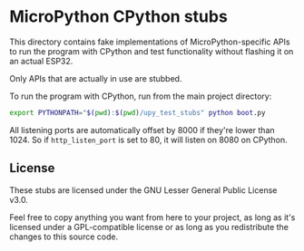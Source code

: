 # MicroPython CPython stubs

This directory contains fake implementations of MicroPython-specific APIs to run the program with CPython and test
functionality without flashing it on an actual ESP32.

Only APIs that are actually in use are stubbed.

To run the program with CPython, run from the main project directory:

```bash
export PYTHONPATH="$(pwd):$(pwd)/upy_test_stubs" python boot.py
```

All listening ports are automatically offset by 8000 if they're lower than 1024. So if `http_listen_port` is set to 80,
it will listen on 8080 on CPython.

## License

These stubs are licensed under the GNU Lesser General Public License v3.0.

Feel free to copy anything you want from here to your project, as long as it's licensed under a GPL-compatible license
or as long as you redistribute the changes to this source code.
